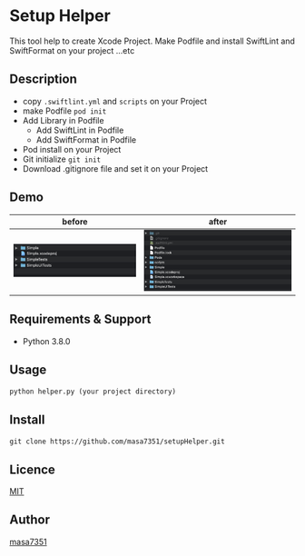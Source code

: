 Setup Helper
====
This tool help to create Xcode Project.
Make Podfile and install SwiftLint and SwiftFormat on your project ...etc

## Description

- copy `.swiftlint.yml` and `scripts` on your Project
- make Podfile `pod init`
- Add Library in Podfile
  - Add SwiftLint in Podfile
  - Add SwiftFormat in Podfile
- Pod install on your Project
- Git initialize `git init`
- Download .gitignore file and set it on your Project

## Demo

| before | after |
|:---:|:---:|
|![](docs/images/before.png)|![](docs/images/after.png)|

## Requirements & Support
- Python 3.8.0

## Usage

```
python helper.py (your project directory)
```

## Install

```
git clone https://github.com/masa7351/setupHelper.git
```

## Licence

[MIT](https://github.com/masa7351/setupHelper/blob/master/LICENSE.md)

## Author

[masa7351](https://github.com/masa7351)